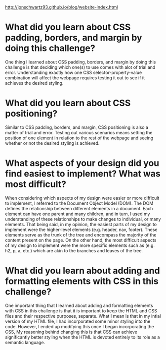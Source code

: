 http://jonschwartz93.github.io/blog/website-index.html

<h1>What did you learn about CSS padding, borders, and margin by doing this challenge?</h1>
One thing I learned about CSS padding, borders, and margin by doing this challenge is that deciding which one(s) to use comes with alot of trial and error. Understanding exactly how one CSS selector-property-value combination will affect the webpage requires testing it out to see if it achieves the desired styling.

<h1>What did you learn about CSS positioning?</h1>
Similar to CSS padding, borders, and margin, CSS positioning is also a matter of trial and error. Testing out various scenarios means setting the position of one element in relation to the rest of the webpage and seeing whether or not the desired styling is achieved. 

<h1>What aspects of your design did you find easiest to implement? What was most difficult?</h1>
When considering which aspects of my design were easier or more difficult to implement, I referred to the Document Object Model (DOM). The DOM defines the relationship between different elements in a document. Each element can have one parent and many children, and in turn, I used my understanding of these relationships to make changes to individual, or many elements. That being said, in my opinion, the easiest parts of my design to implement were the higher-level elements (e.g. header, nav, footer). These elements serve as the trunk of the tree and encompass the majority of the content present on the page. On the other hand, the most difficult aspects of my design to implement were the more specific elements such as (e.g. h2, p, a, etc.) which are akin to the branches and leaves of the tree.

<h1>What did you learn about adding and formatting elements with CSS in this challenge?</h1>
One important thing that I learned about adding and formatting elements with CSS in this challenge is that it is important to keep the HTML and CSS files and their respective purposes, separate. What I mean is that in my intial version of my HTML file, I had incorporated some minor styling into the code. However, I ended up modifying this once I began incorporating the CSS, My reasoning behind changing this is that CSS can achieve significantly better styling when the HTML is devoted entirely to its role as a semantic language.